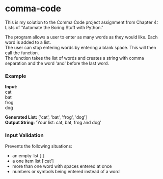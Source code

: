 # comma-code
This is my solution to the Comma Code project assignment from Chapter 4: Lists of "Automate the Boring Stuff with Python."

<p>The program allows a user to enter as many words as they would like. Each word is added to a list.<br>
The user can stop entering words by entering a blank space. This will then call the function.<br>
The function takes the list of words and creates a string with comma separation and the word 'and' before the last word.</p>

### Example
<p><b>Input:</b><br>
  cat<br>
  bat<br>
  frog<br>
  dog<br>
  
<b>Generated List:</b> ['cat', 'bat', 'frog', 'dog']<br>
<b>Output String:</b> 'Your list: cat, bat, frog and dog'</p>

### Input Validation
Prevents the following situations:
 <ul>
  <li>an empty list [ ]</li>
  <li>a one item list ['cat']</li>
  <li>more than one word with spaces entered at once</li>
  <li>numbers or symbols being entered instead of a word</li>
</ul>
